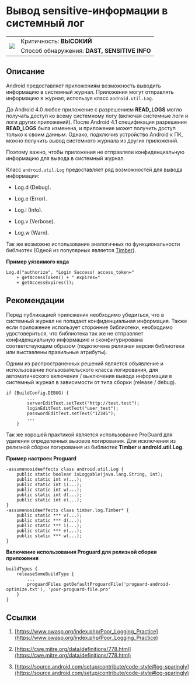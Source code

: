# Вывод sensitive-информации в системный лог

<table class='noborder'>
    <colgroup>
      <col/>
      <col/>
    </colgroup>
    <tbody>
      <tr>
        <td rowspan="2"><img src="../../../img/defekt_vysokij.png"/></td>
        <td>Критичность:<strong> ВЫСОКИЙ</strong></td>
      </tr>
      <tr>
        <td>Способ обнаружения:<strong> DAST, SENSITIVE INFO</strong></td>
      </tr>
    </tbody>
</table>

## Описание

Android предоставляет приложениям возможность выводить информацию в системный журнал. Приложения могут отправлять информацию в журнал, используя класс `android.util.Log`.

До Android 4.0 любое приложение с разрешением **READ_LOGS** могло получать доступ ко всему системному логу (включая системные логи и логи других приложений). После Android 4.1 спецификация разрешения **READ_LOGS** была изменена, и приложение может получить доступ только к своим данным. Однако, подключив устройство Android к ПК, можно получить вывод системного журнала из других приложений.

Поэтому важно, чтобы приложения не отправляли конфиденциальную информацию для вывода в системный журнал.

Класс `android.util.Log` предоставляет ряд возможностей для вывода информации:

* Log.d (Debug).

* Log.e (Error).

* Log.i (Info).

* Log.v (Verbose).

* Log.w (Warn).

Так же возможно использование аналогичных по функциональности библиотек (Одной из популярных является [Timber](https://github.com/JakeWharton/timber)). 

**Пример уязвимого кода**

    Log.d("authorize", "Login Success! access_token="
        + getAccessToken() + " expires="
        + getAccessExpires());

## Рекомендации

Перед публикацией приложения необходимо убедиться, что в системный журнал не попадает конфиденциальная информация. Также если приложение использует сторонние библиотеки, необходимо удостовериться, что библиотека так же не отправляет конфиденциальную информацию и сконфигурирована соответствующим образом (подключена релизная версия библиотеки или выставлены правильные атрибуты).

Одним из распространенных решений является объявление и использование пользовательского класса логирования, для автоматического включения / выключения вывода информации в системный журнал в зависимости от типа сборки (release / debug).

    if (BuildConfig.DEBUG) {
            ...
            serverEditText.setText("http://test.test");
            loginEditText.setText("user_test");
            passwordEditText.setText("12345");
            ...
        }

Так же хорошей практикой является использование ProGuard для удаления определенных вызовов логирования. Для исключения из релизной сборки логирования из библиотек **Timber** и **android.util.Log**.

**Пример настроек Proguard**

    -assumenosideeffects class android.util.Log {
        public static boolean isLoggable(java.lang.String, int);
        public static int v(...);
        public static int i(...);
        public static int w(...);
        public static int d(...);
        public static int e(...);
    }
    -assumenosideeffects class timber.log.Timber* {
        public static *** v(...);
        public static *** d(...);
        public static *** i(...);
        public static *** e(...);
        public static *** w(...);
    }

**Включение использования Proguard для релизной сборки приложения**

    buildTypes {
        releaseSomeBuildType {
            ...
            proguardFiles getDefaultProguardFile('proguard-android-optimize.txt'), 'your-proguard-file.pro'
        }
    } 

## Ссылки

1.  [https://www.owasp.org/index.php/Poor_Logging_Practice](https://www.owasp.org/index.php/Poor_Logging_Practice)

2.  [https://cwe.mitre.org/data/definitions/778.html](https://cwe.mitre.org/data/definitions/778.html)

3.  [https://source.android.com/setup/contribute/code-style#log-sparingly](https://source.android.com/setup/contribute/code-style#log-sparingly)